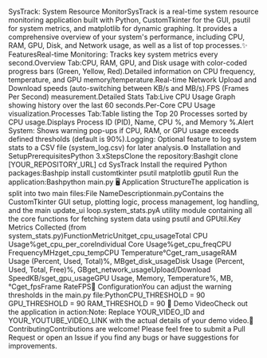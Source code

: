 SysTrack: System Resource MonitorSysTrack is a real-time system resource monitoring application built with Python, CustomTkinter for the GUI, psutil for system metrics, and matplotlib for dynamic graphing. It provides a comprehensive overview of your system's performance, including CPU, RAM, GPU, Disk, and Network usage, as well as a list of top processes.✨ FeaturesReal-time Monitoring: Tracks key system metrics every second.Overview Tab:CPU, RAM, GPU, and Disk usage with color-coded progress bars (Green, Yellow, Red).Detailed information on CPU frequency, temperature, and GPU memory/temperature.Real-time Network Upload and Download speeds (auto-switching between KB/s and MB/s).FPS (Frames Per Second) measurement.Detailed Stats Tab:Live CPU Usage Graph showing history over the last 60 seconds.Per-Core CPU Usage visualization.Processes Tab:Table listing the Top 20 Processes sorted by CPU usage.Displays Process ID (PID), Name, CPU %, and Memory %.Alert System: Shows warning pop-ups if CPU, RAM, or GPU usage exceeds defined thresholds (default is 90%).Logging: Optional feature to log system stats to a CSV file (system_log.csv) for later analysis.⚙️ Installation and SetupPrerequisitesPython 3.xStepsClone the repository:Bashgit clone [YOUR_REPOSITORY_URL]
cd SysTrack
Install the required Python packages:Bashpip install customtkinter psutil matplotlib gputil
Run the application:Bashpython main.py
🖥️ Application StructureThe application is split into two main files:File NameDescriptionmain.pyContains the CustomTkinter GUI setup, plotting logic, process management, log handling, and the main update_ui loop.system_stats.pyA utility module containing all the core functions for fetching system data using psutil and GPUtil.Key Metrics Collected (from system_stats.py)FunctionMetricUnitget_cpu_usageTotal CPU Usage%get_cpu_per_coreIndividual Core Usage%get_cpu_freqCPU FrequencyMHzget_cpu_tempCPU Temperature°Cget_ram_usageRAM Usage (Percent, Used, Total)%, MBget_disk_usageDisk Usage (Percent, Used, Total, Free)%, GBget_network_usageUpload/Download SpeedKB/sget_gpu_usageGPU Usage, Memory, Temperature%, MB, °Cget_fpsFrame RateFPS📝 ConfigurationYou can adjust the warning thresholds in the main.py file:PythonCPU_THRESHOLD = 90
GPU_THRESHOLD = 90
RAM_THRESHOLD = 90
🎥 Demo VideoCheck out the application in action:Note: Replace YOUR_VIDEO_ID and YOUR_YOUTUBE_VIDEO_LINK with the actual details of your demo video.🤝 ContributingContributions are welcome! Please feel free to submit a Pull Request or open an Issue if you find any bugs or have suggestions for improvements.
